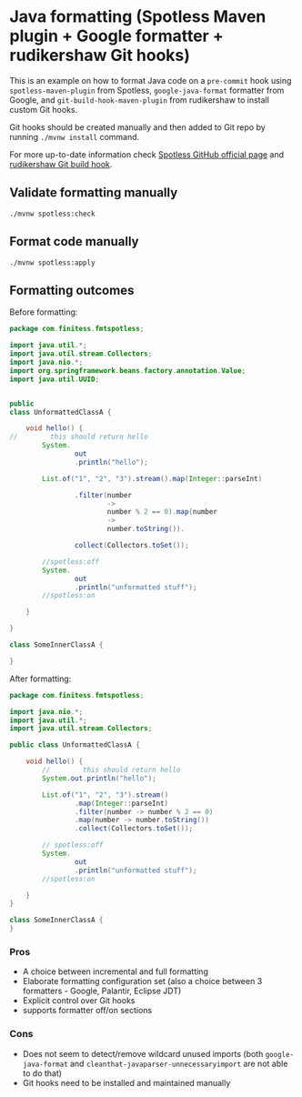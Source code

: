 # Java formatting (Spotless Maven plugin + Google formatter + rudikershaw Git hooks)

This is an example on how to format Java code on a `pre-commit` hook using `spotless-maven-plugin` from
Spotless, `google-java-format` formatter from Google, and `git-build-hook-maven-plugin` from rudikershaw to install
custom Git hooks.

Git hooks should be created manually and then added to Git repo by running `./mvnw install` command.

For more up-to-date information
check [Spotless GitHub official page](https://github.com/diffplug/spotless)
and [rudikershaw Git build hook](https://github.com/rudikershaw/git-build-hook).

## Validate formatting manually

```shell
./mvnw spotless:check
```

## Format code manually

```shell
./mvnw spotless:apply
```

## Formatting outcomes

Before formatting:

```java
package com.finitess.fmtspotless;

import java.util.*;
import java.util.stream.Collectors;
import java.nio.*;
import org.springframework.beans.factory.annotation.Value;
import java.util.UUID;


public
class UnformattedClassA {

    void hello() {
//        this should return hello
        System.
                out
                .println("hello");

        List.of("1", "2", "3").stream().map(Integer::parseInt)

                .filter(number
                        ->
                        number % 2 == 0).map(number
                        ->
                        number.toString()).

                collect(Collectors.toSet());

        //spotless:off
        System.
                out
                .println("unformatted stuff");
        //spotless:on

    }

}

class SomeInnerClassA {

}
```

After formatting:

```java
package com.finitess.fmtspotless;

import java.nio.*;
import java.util.*;
import java.util.stream.Collectors;

public class UnformattedClassA {

    void hello() {
        //        this should return hello
        System.out.println("hello");

        List.of("1", "2", "3").stream()
                .map(Integer::parseInt)
                .filter(number -> number % 2 == 0)
                .map(number -> number.toString())
                .collect(Collectors.toSet());

        // spotless:off
        System.
                out
                .println("unformatted stuff");
        //spotless:on

    }
}

class SomeInnerClassA {
}

```

### Pros

- A choice between incremental and full formatting
- Elaborate formatting configuration set (also a choice between 3 formatters - Google, Palantir, Eclipse JDT)
- Explicit control over Git hooks
- supports formatter off/on sections

### Cons

- Does not seem to detect/remove wildcard unused imports (both `google-java-format`
  and `cleanthat-javaparser-unnecessaryimport` are not able to do that)
- Git hooks need to be installed and maintained manually
